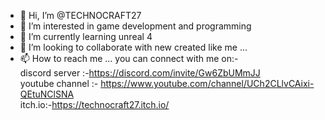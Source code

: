 - 👋 Hi, I’m @TECHNOCRAFT27
- 👀 I’m interested in game development and programming 
- 🌱 I’m currently learning unreal 4
- 💞️ I’m looking to collaborate with new created like me  ...
- 📫 How to reach me  ... 
you can connect with me on:-
<br>discord server :-https://discord.com/invite/Gw6ZbUMmJJ
<br>youtube channel :- https://www.youtube.com/channel/UCh2CLlvCAixi-QEtuNClSNA
<br>itch.io:-https://technocraft27.itch.io/

<!---
TECHNOCRAFT27/TECHNOCRAFT27 is a ✨ special ✨ repository because its `README.md` (this file) appears on your GitHub profile.
You can click the Preview link to take a look at your changes.
--->
